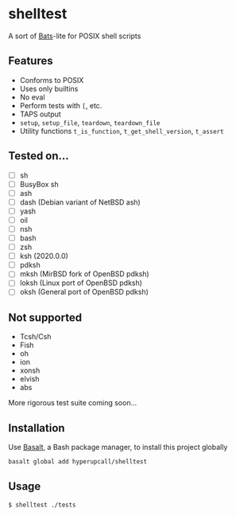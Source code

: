 # shelltest

A sort of [Bats](https://github.com/bats-core/bats-core)-lite for POSIX shell scripts

## Features

- Conforms to POSIX
- Uses only builtins
- No eval
- Perform tests with `[`, etc.
- TAPS output
- `setup`, `setup_file`, `teardown`, `teardown_file`
- Utility functions `t_is_function`, `t_get_shell_version`, `t_assert`

## Tested on...

- [ ] sh
- [ ] BusyBox sh
- [ ] ash
- [ ] dash (Debian variant of NetBSD ash)
- [ ] yash
- [ ] oil
- [ ] nsh
- [ ] bash
- [ ] zsh
- [ ] ksh (2020.0.0)
- [ ] pdksh
- [ ] mksh (MirBSD fork of OpenBSD pdksh)
- [ ] loksh (Linux port of OpenBSD pdksh)
- [ ] oksh (General port of OpenBSD pdksh)

## Not supported

- Tcsh/Csh
- Fish
- oh
- ion
- xonsh
- elvish
- abs

More rigorous test suite coming soon...

## Installation

Use [Basalt](https://github.com/hyperupcall/basalt), a Bash package manager, to install this project globally

```sh
basalt global add hyperupcall/shelltest
```

## Usage

```sh
$ shelltest ./tests
```
